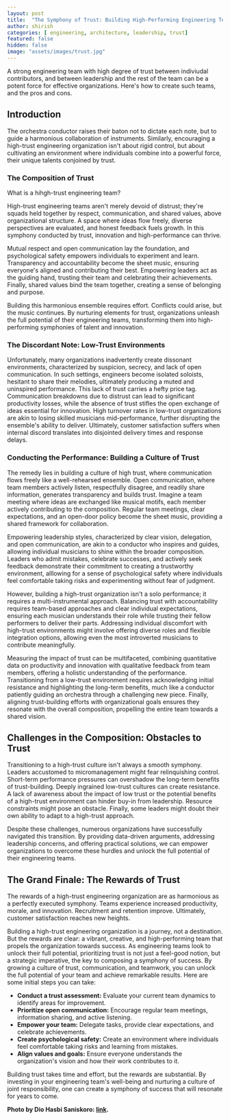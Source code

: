 ```yaml
---
layout: post
title:  "The Symphony of Trust: Building High-Performing Engineering Teams"
author: shirish
categories: [ engineering, architecture, leadership, trust]
featured: false
hidden: false
image: "assets/images/trust.jpg"
---
```


A strong engineering team with high degree of trust between indiviudal contributors, and between leadership and the rest of the team can be a potent force for effective organizations. Here's how to create such teams, and the pros and cons.

## Introduction

The orchestra conductor raises their baton not to dictate each note, but to guide a harmonious collaboration of instruments. Similarly, encouraging a high-trust engineering organization isn't about rigid control, but about cultivating an environment where individuals combine into a powerful force, their unique talents conjoined by trust.

### The Composition of Trust

What is a hihgh-trust engineering team?

High-trust engineering teams aren't merely devoid of distrust; they're squads held together by respect, communication, and shared values, above organizational structure. A space where ideas flow freely, diverse perspectives are evaluated, and honest feedback fuels growth. In this symphony conducted by trust, innovation and high-performance can thrive.

Mutual respect and open communication lay the foundation, and psychological safety empowers individuals to experiment and learn. Transparency and accountability become the sheet music, ensuring everyone's aligned and contributing their best. Empowering leaders act as the guiding hand, trusting their team and celebrating their achievements. Finally, shared values bind the team together, creating a sense of belonging and purpose.

Building this harmonious ensemble requires effort. Conflicts could arise, but the music continues. By nurturing elements for trust, organizations unleash the full potential of their engineering teams, transforming them into high-performing symphonies of talent and innovation.

### The Discordant Note: Low-Trust Environments

Unfortunately, many organizations inadvertently create dissonant environments, characterized by suspicion, secrecy, and lack of open communication. In such settings, engineers become isolated soloists, hesitant to share their melodies, ultimately producing a muted and uninspired performance. This lack of trust carries a hefty price tag. Communication breakdowns due to distrust can lead to significant productivity losses, while the absence of trust stifles the open exchange of ideas essential for innovation. High turnover rates in low-trust organizations are akin to losing skilled musicians mid-performance, further disrupting the ensemble's ability to deliver. Ultimately, customer satisfaction suffers when internal discord translates into disjointed delivery times and response delays. 

### Conducting the Performance: Building a Culture of Trust

The remedy lies in building a culture of high trust, where communication flows freely like a well-rehearsed ensemble. Open communication, where team members actively listen, respectfully disagree, and readily share information, generates transparency and builds trust. Imagine a team meeting where ideas are exchanged like musical motifs, each member actively contributing to the composition. Regular team meetings, clear expectations, and an open-door policy become the sheet music, providing a shared framework for collaboration.

Empowering leadership styles, characterized by clear vision, delegation, and open communication, are akin to a conductor who inspires and guides, allowing individual musicians to shine within the broader composition. Leaders who admit mistakes, celebrate successes, and actively seek feedback demonstrate their commitment to creating a trustworthy environment, alllowing for a sense of psychological safety where individuals feel comfortable taking risks and experimenting without fear of judgment.

However, building a high-trust organization isn't a solo performance; it requires a multi-instrumental approach. Balancing trust with accountability requires team-based approaches and clear individual expectations, ensuring each musician understands their role while trusting their fellow performers to deliver their parts. Addressing individual discomfort with high-trust environments might involve offering diverse roles and flexible integration options, allowing even the most introverted musicians to contribute meaningfully.

Measuring the impact of trust can be multifaceted, combining quantitative data on productivity and innovation with qualitative feedback from team members, offering a holistic understanding of the performance. Transitioning from a low-trust environment requires acknowledging initial resistance and highlighting the long-term benefits, much like a conductor patiently guiding an orchestra through a challenging new piece. Finally, aligning trust-building efforts with organizational goals ensures they resonate with the overall composition, propelling the entire team towards a shared vision.

## Challenges in the Composition: Obstacles to Trust

Transitioning to a high-trust culture isn't always a smooth symphony. Leaders accustomed to micromanagement might fear relinquishing control. Short-term performance pressures can overshadow the long-term benefits of trust-building. Deeply ingrained low-trust cultures can create resistance. A lack of awareness about the impact of low trust or the potential benefits of a high-trust environment can hinder buy-in from leadership. Resource constraints might pose an obstacle. Finally, some leaders might doubt their own ability to adapt to a high-trust approach.

Despite these challenges, numerous organizations have successfully navigated this transition. By providing data-driven arguments, addressing leadership concerns, and offering practical solutions, we can empower organizations to overcome these hurdles and unlock the full potential of their engineering teams.

## The Grand Finale: The Rewards of Trust

The rewards of a high-trust engineering organization are as harmonious as a perfectly executed symphony. Teams experience increased productivity, morale, and innovation. Recruitment and retention improve. Ultimately, customer satisfaction reaches new heights.

Building a high-trust engineering organization is a journey, not a destination. But the rewards are clear: a vibrant, creative, and high-performing team that propels the organization towards success. As engineering teams look to unlock their full potential, prioritizing trust is not just a feel-good notion, but a strategic imperative, the key to composing a symphony of success. By growing a culture of trust, communication, and teamwork, you can unlock the full potential of your team and achieve remarkable results. Here are some initial steps you can take:

* **Conduct a trust assessment:** Evaluate your current team dynamics to identify areas for improvement. 
* **Prioritize open communication:** Encourage regular team meetings, information sharing, and active listening.
* **Empower your team:** Delegate tasks, provide clear expectations, and celebrate achievements.
* **Create psychological safety:** Create an environment where individuals feel comfortable taking risks and learning from mistakes.
* **Align values and goals:** Ensure everyone understands the organization's vision and how their work contributes to it.

Building trust takes time and effort, but the rewards are substantial. By investing in your engineering team's well-being and nurturing a culture of joint responsibility, one can create a symphony of success that will resonate for years to come.


__Photo by Dio Hasbi Saniskoro: [link](https://www.pexels.com/photo/people-doing-group-hand-cheer-3280130/).__